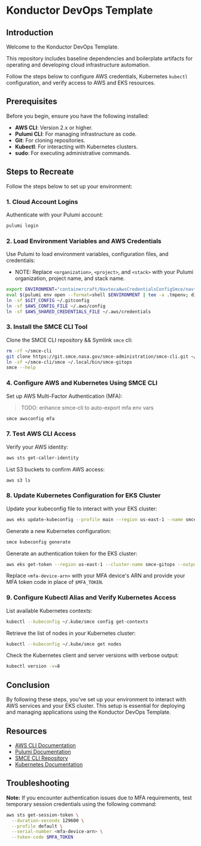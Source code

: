 # Konductor DevOps Template

## Introduction

Welcome to the Konductor DevOps Template.

This repository includes baseline dependencies and boilerplate artifacts for operating and developing cloud infrastructure automation.

Follow the steps below to configure AWS credentials, Kubernetes `kubectl` configuration, and verify access to AWS and EKS resources.

## Prerequisites

Before you begin, ensure you have the following installed:

- **AWS CLI**: Version 2.x or higher.
- **Pulumi CLI**: For managing infrastructure as code.
- **Git**: For cloning repositories.
- **Kubectl**: For interacting with Kubernetes clusters.
- **sudo**: For executing administrative commands.

## Steps to Recreate

Follow the steps below to set up your environment:

### 1. Cloud Account Logins

Authenticate with your Pulumi account:

```bash {"id":"01J97M1349ZY70MQVHDE43DNY5","name":"login","tag":"setup"}
pulumi login

```

### 2. Load Environment Variables and AWS Credentials

Use Pulumi to load environment variables, configuration files, and credentials:

* NOTE: Replace `<organization>`, `<project>`, and `<stack>` with your Pulumi organization, project name, and stack name.

```bash {"id":"01J97M1349ZY70MQVHDGAFVNEB","name":"load-environments-and-secrets","tag":"setup"}
export ENVIRONMENT="containercraft/NavtecaAwsCredentialsConfigSmce/navteca-aws-credentials-config-smce"
eval $(pulumi env open --format=shell $ENVIRONMENT | tee -a .tmpenv; direnv allow)
ln -sf $GIT_CONFIG ~/.gitconfig
ln -sf $AWS_CONFIG_FILE ~/.aws/config
ln -sf $AWS_SHARED_CREDENTIALS_FILE ~/.aws/credentials

```

### 3. Install the SMCE CLI Tool

Clone the SMCE CLI repository && Symlink `smce` cli:

```bash {"id":"01J97M1349ZY70MQVHDMSP1MHQ","name":"install-smce-cli","tag":"setup"}
rm -rf ~/smce-cli
git clone https://git.smce.nasa.gov/smce-administration/smce-cli.git ~/smce-cli
ln -sf ~/smce-cli/smce ~/.local/bin/smce-gitops
smce --help

```

### 4. Configure AWS and Kubernetes Using SMCE CLI

Set up AWS Multi-Factor Authentication (MFA):

> TODO: enhance smce-cli to auto-export mfa env vars

```bash {"id":"01J97M1349ZY70MQVHDT7NEEM1","name":"smce-aws-mfa","tag":"aws"}
smce awsconfig mfa

```

### 7. Test AWS CLI Access

Verify your AWS identity:

```bash {"id":"01J97M1349ZY70MQVHE11Y7TC6","name":"validate-aws-identity","tag":"validate-aws"}
aws sts get-caller-identity

```

List S3 buckets to confirm AWS access:

```bash {"id":"01J97M1349ZY70MQVHE452WAP0","name":"validate-aws-s3-ls","tag":"validate-aws"}
aws s3 ls

```

### 8. Update Kubernetes Configuration for EKS Cluster

Update your kubeconfig file to interact with your EKS cluster:

```bash {"id":"01J97M1349ZY70MQVHE78ZE70R","name":"aws-get-ops-kubeconfig","tag":"kubeconfig"}
aws eks update-kubeconfig --profile main --region us-east-1 --name smce-gitops

```

Generate a new Kubernetes configuration:

```bash {"id":"01J97M1349ZY70MQVHDZVHZ3TQ","name":"generate-smce-kubeconfig","tag":"kubeconfig"}
smce kubeconfig generate

```

Generate an authentication token for the EKS cluster:

```bash {"id":"01J97M1349ZY70MQVHE9A2GZGB","name":"generate-eks-auth-token","tag":"kubeconfig"}
aws eks get-token --region us-east-1 --cluster-name smce-gitops --output json

```

Replace `<mfa-device-arn>` with your MFA device's ARN and provide your MFA token code in place of `$MFA_TOKEN`.

### 9. Configure Kubectl Alias and Verify Kubernetes Access

List available Kubernetes contexts:

```bash {"id":"01J97M1349ZY70MQVHEE3CJ1YZ","name":"validate-kubeconfig-context-list","tag":"kubeconfig"}
kubectl --kubeconfig ~/.kube/smce config get-contexts

```

Retrieve the list of nodes in your Kubernetes cluster:

```bash {"id":"01J97M1349ZY70MQVHEGY0QEQW","name":"validate-kube-get-nodes","tag":"kubeconfig"}
kubectl --kubeconfig ~/.kube/smce get nodes

```

Check the Kubernetes client and server versions with verbose output:

```bash {"id":"01J97M1349ZY70MQVHEHTZNV1Y","name":"validate-kube-get-version","tag":"kubeconfig"}
kubectl version -v=8

```

## Conclusion

By following these steps, you've set up your environment to interact with AWS services and your EKS cluster. This setup is essential for deploying and managing applications using the Konductor DevOps Template.

## Resources

- [AWS CLI Documentation](https://docs.aws.amazon.com/cli/latest/userguide/cli-chap-welcome.html)
- [Pulumi Documentation](https://www.pulumi.com/docs/)
- [SMCE CLI Repository](https://git.smce.nasa.gov/smce-administration/smce-cli)
- [Kubernetes Documentation](https://kubernetes.io/docs/home/)

## Troubleshooting

**Note:** If you encounter authentication issues due to MFA requirements, test temporary session credentials using the following command:

```bash {"id":"01J97M1349ZY70MQVHEJENFEAD"}
aws sts get-session-token \
  --duration-seconds 129600 \
  --profile default \
  --serial-number <mfa-device-arn> \
  --token-code $MFA_TOKEN
```

